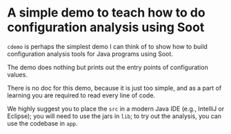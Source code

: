 # A simple demo to teach how to do configuration analysis using Soot

`cdemo` is perhaps the simplest demo I can think of to show how to build configuration analysis tools for Java programs using Soot.

The demo does nothing but prints out the entry points of configuration values.

There is no doc for this demo, because it is just too simple,
and as a part of learning you are required to read every line of code.

We highly suggest you to place the `src` in a modern Java IDE (e.g., IntelliJ or Eclipse);
you will need to use the jars in `lib`;
to try out the analysis, you can use the codebase in `app`.
